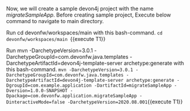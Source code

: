 Now, we will create a sample devon4j project with the name *migrateSampleApp*.
Before creating sample project, Execute below command to navigate to main directory.





Run cd devonfw/workspaces/main with this bash-command.
`cd devonfw/workspaces/main `{{execute T1}} 








Run mvn -DarchetypeVersion=3.0.1 -DarchetypeGroupId=com.devonfw.java.templates -DarchetypeArtifactId=devon4j-template-server archetype:generate with this bash-command.
`mvn -DarchetypeVersion=3.0.1 -DarchetypeGroupId=com.devonfw.java.templates -DarchetypeArtifactId=devon4j-template-server archetype:generate -DgroupId=com.example.application -DartifactId=migrateSampleApp -Dversion=1.0.0-SNAPSHOT -Dpackage=com.devonfw.application.migrateSampleApp -DinteractiveMode=false -DarchetypeVersion=2020.08.001`{{execute T1}} 



